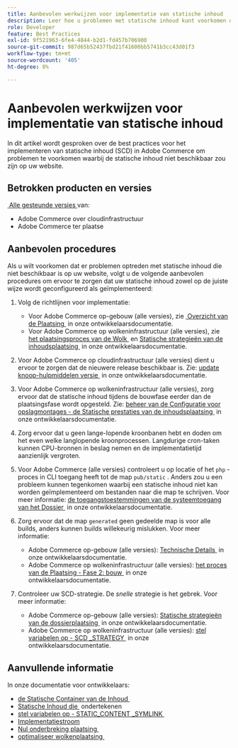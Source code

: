```yaml
---
title: Aanbevolen werkwijzen voor implementatie van statische inhoud
description: Leer hoe u problemen met statische inhoud kunt voorkomen die niet in uw Adobe Commerce-winkel worden weergegeven.
role: Developer
feature: Best Practices
exl-id: 9f521963-6fe4-4844-b2d1-fd457b706900
source-git-commit: 987d65b52437fbd21f41600bb5741b3cc43d01f3
workflow-type: tm+mt
source-wordcount: '405'
ht-degree: 0%

---
```


# Aanbevolen werkwijzen voor implementatie van statische inhoud

In dit artikel wordt gesproken over de best practices voor het implementeren van statische inhoud (SCD) in Adobe Commerce om problemen te voorkomen waarbij de statische inhoud niet beschikbaar zou zijn op uw website.

## Betrokken producten en versies

[&#x200B; Alle gesteunde versies &#x200B;](../../../release/versions.md) van:

* Adobe Commerce over cloudinfrastructuur
* Adobe Commerce ter plaatse

## Aanbevolen procedures

Als u wilt voorkomen dat er problemen optreden met statische inhoud die niet beschikbaar is op uw website, volgt u de volgende aanbevolen procedures om ervoor te zorgen dat uw statische inhoud zowel op de juiste wijze wordt geconfigureerd als geïmplementeerd:

1. Volg de richtlijnen voor implementatie:
   * Voor Adobe Commerce op-gebouw (alle versies), zie [&#x200B; Overzicht van de Plaatsing &#x200B;](../../../configuration/deployment/overview.md) in onze ontwikkelaarsdocumentatie.
   * Voor Adobe Commerce op wolkeninfrastructuur (alle versies), zie [&#x200B; het plaatsingsproces van de Wolk &#x200B;](https://experienceleague.adobe.com/nl/docs/commerce-cloud-service/user-guide/develop/deploy/process) en [&#x200B; Statische strategieën van de inhoudsplaatsing &#x200B;](https://experienceleague.adobe.com/nl/docs/commerce-cloud-service/user-guide/develop/deploy/static-content) in onze ontwikkelaarsdocumentatie.

1. Voor Adobe Commerce op cloudinfrastructuur (alle versies) dient u ervoor te zorgen dat de nieuwere release beschikbaar is. Zie: [&#x200B; update knoop-hulpmiddelen versie &#x200B;](https://experienceleague.adobe.com/nl/docs/commerce-cloud-service/user-guide/release-notes/ece-tools-package) in onze ontwikkelaarsdocumentatie.
1. Voor Adobe Commerce op wolkeninfrastructuur (alle versies), zorg ervoor dat de statische inhoud tijdens de bouwfase eerder dan de plaatsingsfase wordt opgesteld. Zie: [&#x200B; beheer van de Configuratie voor opslagmontages - de Statische prestaties van de inhoudsplaatsing &#x200B;](https://experienceleague.adobe.com/nl/docs/commerce-cloud-service/user-guide/configure-store/store-settings#cloud-confman-scd-over) in onze ontwikkelaarsdocumentatie.
1. Zorg ervoor dat u geen lange-lopende kroonbanen hebt en doden om het even welke langlopende kroonprocessen. Langdurige cron-taken kunnen CPU-bronnen in beslag nemen en de implementatietijd aanzienlijk vergroten.
1. Voor Adobe Commerce (alle versies) controleert u op locatie of het `php` -proces in CLI toegang heeft tot de map `pub/static` . Anders zou u een probleem kunnen tegenkomen waarbij een statische inhoud niet kan worden geïmplementeerd om bestanden naar die map te schrijven. Voor meer informatie: [&#x200B; de toegangstoestemmingen van de systeemtoegang van het Dossier &#x200B;](https://experienceleague.adobe.com/docs/commerce-operations/configuration-guide/deployment/file-system-permissions.html?lang=nl-NL) in onze ontwikkelaarsdocumentatie.
1. Zorg ervoor dat de map `generated` geen gedeelde map is voor alle builds, anders kunnen builds willekeurig mislukken. Voor meer informatie:
   * Adobe Commerce op-gebouw (alle versies): [&#x200B; Technische Details &#x200B;](https://experienceleague.adobe.com/docs/commerce-operations/configuration-guide/deployment/technical-details.html?lang=nl-NL) in onze ontwikkelaarsdocumentatie.
   * Adobe Commerce op wolkeninfrastructuur (alle versies): [&#x200B; het proces van de Plaatsing - Fase 2: bouw &#x200B;](https://experienceleague.adobe.com/nl/docs/commerce-cloud-service/user-guide/develop/deploy/best-practices#cloud-deploy-over-phases-build) in onze ontwikkelaarsdocumentatie.

1. Controleer uw SCD-strategie. De *snelle* strategie is het gebrek. Voor meer informatie:
   * Adobe Commerce op-gebouw (alle versies): [&#x200B; Statische strategieën van de dossierplaatsing &#x200B;](https://experienceleague.adobe.com/docs/commerce-operations/configuration-guide/cli/static-view/static-view-file-strategy.html?lang=nl-NL) in onze ontwikkelaarsdocumentatie.
   * Adobe Commerce op wolkeninfrastructuur (alle versies): [&#x200B; stel variabelen op - SCD \_STRATEGY &#x200B;](https://experienceleague.adobe.com/nl/docs/commerce-cloud-service/user-guide/configure/env/stage/variables-deploy#scd_strategy) in onze ontwikkelaarsdocumentatie.

## Aanvullende informatie

In onze documentatie voor ontwikkelaars:

* [&#x200B; de Statische Container van de Inhoud &#x200B;](https://developer.adobe.com/commerce/admin-developer/pattern-library/containers/static-content/)
* [&#x200B; Statische Inhoud die &#x200B;](https://experienceleague.adobe.com/docs/commerce-operations/configuration-guide/cache/static-content-signing.html?lang=nl-NL) ondertekenen
* [&#x200B; stel variabelen op - STATIC\_CONTENT \_SYMLINK &#x200B;](https://experienceleague.adobe.com/nl/docs/commerce-cloud-service/user-guide/configure/env/stage/variables-deploy#static_content_symlink)
* [Implementatiestroom](../../../performance/deployment-flow.md)
* [&#x200B; Nul onderbreking plaatsing &#x200B;](https://experienceleague.adobe.com/nl/docs/commerce-cloud-service/user-guide/develop/deploy/reduce-downtime)
* [&#x200B; optimaliseer wolkenplaatsing &#x200B;](https://experienceleague.adobe.com/nl/docs/commerce-cloud-service/user-guide/develop/deploy/optimization)
